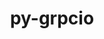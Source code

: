 ---
title: "py-grpcio"
layout: cache
categories: [package, v0.22.0]
meta: {"versions": ["1.60.1"], "compilers": ["apple-clang@=15.0.0", "gcc@=11.4.0"], "oss": ["ubuntu22.04", "ventura"], "platforms": ["darwin", "linux"], "targets": ["aarch64", "neoverse_v1", "neoverse_v2", "x86_64_v3"], "stacks": ["e4s", "e4s-neoverse-v2", "e4s-neoverse_v1", "ml-darwin-aarch64-mps", "ml-linux-x86_64-cpu", "ml-linux-x86_64-cuda", "root"], "num_specs": 9, "num_specs_by_stack": {"root": 9, "ml-darwin-aarch64-mps": 1, "e4s-neoverse_v1": 2, "e4s-neoverse-v2": 2, "e4s": 2, "ml-linux-x86_64-cpu": 2, "ml-linux-x86_64-cuda": 2}}
spec_details: [{"hash": "27awfqir6rgtpu3s5pc4oiimaq5kebcc", "compiler": "apple-clang@=15.0.0", "versions": ["1.60.1"], "os": "ventura", "platform": "darwin", "target": "aarch64", "variants": ["build_system=python_pip"], "stacks": ["root", "ml-darwin-aarch64-mps"], "size": "-", "tarball": "https://binaries.spack.io/releases/v0.22.0/build_cache/darwin-ventura-aarch64/apple-clang-15.0.0/py-grpcio-1.60.1/darwin-ventura-aarch64-apple-clang-15.0.0-py-grpcio-1.60.1-27awfqir6rgtpu3s5pc4oiimaq5kebcc.spack"}, {"hash": "pj6k7gps7ajxdr3sntcwc6mhzziyzkgn", "compiler": "gcc@=11.4.0", "versions": ["1.60.1"], "os": "ubuntu22.04", "platform": "linux", "target": "neoverse_v1", "variants": ["build_system=python_pip"], "stacks": ["e4s-neoverse_v1", "root"], "size": "-", "tarball": "https://binaries.spack.io/releases/v0.22.0/build_cache/linux-ubuntu22.04-neoverse_v1/gcc-11.4.0/py-grpcio-1.60.1/linux-ubuntu22.04-neoverse_v1-gcc-11.4.0-py-grpcio-1.60.1-pj6k7gps7ajxdr3sntcwc6mhzziyzkgn.spack"}, {"hash": "252ddxnny576l23e7ib6hphcxcxdi6p3", "compiler": "gcc@=11.4.0", "versions": ["1.60.1"], "os": "ubuntu22.04", "platform": "linux", "target": "neoverse_v1", "variants": ["build_system=python_pip"], "stacks": ["e4s-neoverse_v1", "root"], "size": "-", "tarball": "https://binaries.spack.io/releases/v0.22.0/build_cache/linux-ubuntu22.04-neoverse_v1/gcc-11.4.0/py-grpcio-1.60.1/linux-ubuntu22.04-neoverse_v1-gcc-11.4.0-py-grpcio-1.60.1-252ddxnny576l23e7ib6hphcxcxdi6p3.spack"}, {"hash": "zxbzlzgqkga5zxex5e726ibiyhh5nznw", "compiler": "gcc@=11.4.0", "versions": ["1.60.1"], "os": "ubuntu22.04", "platform": "linux", "target": "neoverse_v2", "variants": ["build_system=python_pip"], "stacks": ["root", "e4s-neoverse-v2"], "size": "-", "tarball": "https://binaries.spack.io/releases/v0.22.0/build_cache/linux-ubuntu22.04-neoverse_v2/gcc-11.4.0/py-grpcio-1.60.1/linux-ubuntu22.04-neoverse_v2-gcc-11.4.0-py-grpcio-1.60.1-zxbzlzgqkga5zxex5e726ibiyhh5nznw.spack"}, {"hash": "kzs64fppsaiqki62btbsodsrx25y2c6j", "compiler": "gcc@=11.4.0", "versions": ["1.60.1"], "os": "ubuntu22.04", "platform": "linux", "target": "neoverse_v2", "variants": ["build_system=python_pip"], "stacks": ["root", "e4s-neoverse-v2"], "size": "-", "tarball": "https://binaries.spack.io/releases/v0.22.0/build_cache/linux-ubuntu22.04-neoverse_v2/gcc-11.4.0/py-grpcio-1.60.1/linux-ubuntu22.04-neoverse_v2-gcc-11.4.0-py-grpcio-1.60.1-kzs64fppsaiqki62btbsodsrx25y2c6j.spack"}, {"hash": "unmepevcf3trfipqfiur6lqp4dlzg3ck", "compiler": "gcc@=11.4.0", "versions": ["1.60.1"], "os": "ubuntu22.04", "platform": "linux", "target": "x86_64_v3", "variants": ["build_system=python_pip"], "stacks": ["root", "e4s"], "size": "-", "tarball": "https://binaries.spack.io/releases/v0.22.0/build_cache/linux-ubuntu22.04-x86_64_v3/gcc-11.4.0/py-grpcio-1.60.1/linux-ubuntu22.04-x86_64_v3-gcc-11.4.0-py-grpcio-1.60.1-unmepevcf3trfipqfiur6lqp4dlzg3ck.spack"}, {"hash": "a2mjh4cr2petsr4icu6xnubgiqw5oirz", "compiler": "gcc@=11.4.0", "versions": ["1.60.1"], "os": "ubuntu22.04", "platform": "linux", "target": "x86_64_v3", "variants": ["build_system=python_pip"], "stacks": ["root", "ml-linux-x86_64-cpu", "ml-linux-x86_64-cuda"], "size": "-", "tarball": "https://binaries.spack.io/releases/v0.22.0/build_cache/linux-ubuntu22.04-x86_64_v3/gcc-11.4.0/py-grpcio-1.60.1/linux-ubuntu22.04-x86_64_v3-gcc-11.4.0-py-grpcio-1.60.1-a2mjh4cr2petsr4icu6xnubgiqw5oirz.spack"}, {"hash": "h5buez5bbzbih4e7nfdi6r7w5ogpaurk", "compiler": "gcc@=11.4.0", "versions": ["1.60.1"], "os": "ubuntu22.04", "platform": "linux", "target": "x86_64_v3", "variants": ["build_system=python_pip"], "stacks": ["root", "ml-linux-x86_64-cpu", "ml-linux-x86_64-cuda"], "size": "-", "tarball": "https://binaries.spack.io/releases/v0.22.0/build_cache/linux-ubuntu22.04-x86_64_v3/gcc-11.4.0/py-grpcio-1.60.1/linux-ubuntu22.04-x86_64_v3-gcc-11.4.0-py-grpcio-1.60.1-h5buez5bbzbih4e7nfdi6r7w5ogpaurk.spack"}, {"hash": "kt4bfybcq5f53hgvk47aurkzh4rcfz4t", "compiler": "gcc@=11.4.0", "versions": ["1.60.1"], "os": "ubuntu22.04", "platform": "linux", "target": "x86_64_v3", "variants": ["build_system=python_pip"], "stacks": ["root", "e4s"], "size": "-", "tarball": "https://binaries.spack.io/releases/v0.22.0/build_cache/linux-ubuntu22.04-x86_64_v3/gcc-11.4.0/py-grpcio-1.60.1/linux-ubuntu22.04-x86_64_v3-gcc-11.4.0-py-grpcio-1.60.1-kt4bfybcq5f53hgvk47aurkzh4rcfz4t.spack"}]
---